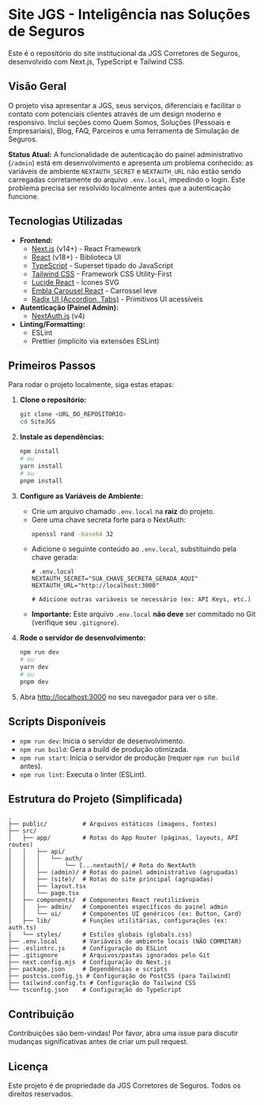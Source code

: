 # Site JGS - Inteligência nas Soluções de Seguros

Este é o repositório do site institucional da JGS Corretores de Seguros, desenvolvido com Next.js, TypeScript e Tailwind CSS.

## Visão Geral

O projeto visa apresentar a JGS, seus serviços, diferenciais e facilitar o contato com potenciais clientes através de um design moderno e responsivo. Inclui seções como Quem Somos, Soluções (Pessoais e Empresariais), Blog, FAQ, Parceiros e uma ferramenta de Simulação de Seguros.

**Status Atual:** A funcionalidade de autenticação do painel administrativo (`/admin`) está em desenvolvimento e apresenta um problema conhecido: as variáveis de ambiente `NEXTAUTH_SECRET` e `NEXTAUTH_URL` não estão sendo carregadas corretamente do arquivo `.env.local`, impedindo o login. Este problema precisa ser resolvido localmente antes que a autenticação funcione.

## Tecnologias Utilizadas

*   **Frontend:**
    *   [Next.js](https://nextjs.org/) (v14+) - React Framework
    *   [React](https://reactjs.org/) (v18+) - Biblioteca UI
    *   [TypeScript](https://www.typescriptlang.org/) - Superset tipado do JavaScript
    *   [Tailwind CSS](https://tailwindcss.com/) - Framework CSS Utility-First
    *   [Lucide React](https://lucide.dev/) - Ícones SVG
    *   [Embla Carousel React](https://www.embla-carousel.com/) - Carrossel leve
    *   [Radix UI (Accordion, Tabs)](https://www.radix-ui.com/) - Primitivos UI acessíveis
*   **Autenticação (Painel Admin):**
    *   [NextAuth.js](https://next-auth.js.org/) (v4)
*   **Linting/Formatting:**
    *   ESLint
    *   Prettier (implícito via extensões ESLint)

## Primeiros Passos

Para rodar o projeto localmente, siga estas etapas:

1.  **Clone o repositório:**
    ```bash
    git clone <URL_DO_REPOSITORIO>
    cd SiteJGS
    ```

2.  **Instale as dependências:**
    ```bash
    npm install
    # ou
    yarn install
    # ou
    pnpm install
    ```

3.  **Configure as Variáveis de Ambiente:**
    *   Crie um arquivo chamado `.env.local` na **raiz** do projeto.
    *   Gere uma chave secreta forte para o NextAuth:
        ```bash
        openssl rand -base64 32
        ```
    *   Adicione o seguinte conteúdo ao `.env.local`, substituindo pela chave gerada:
        ```env
        # .env.local
        NEXTAUTH_SECRET="SUA_CHAVE_SECRETA_GERADA_AQUI"
        NEXTAUTH_URL="http://localhost:3000"

        # Adicione outras variáveis se necessário (ex: API Keys, etc.)
        ```
    *   **Importante:** Este arquivo `.env.local` **não deve** ser commitado no Git (verifique seu `.gitignore`).

4.  **Rode o servidor de desenvolvimento:**
    ```bash
    npm run dev
    # ou
    yarn dev
    # ou
    pnpm dev
    ```

5.  Abra [http://localhost:3000](http://localhost:3000) no seu navegador para ver o site.

## Scripts Disponíveis

*   `npm run dev`: Inicia o servidor de desenvolvimento.
*   `npm run build`: Gera a build de produção otimizada.
*   `npm run start`: Inicia o servidor de produção (requer `npm run build` antes).
*   `npm run lint`: Executa o linter (ESLint).

## Estrutura do Projeto (Simplificada)

```
.
├── public/          # Arquivos estáticos (imagens, fontes)
├── src/
│   ├── app/         # Rotas do App Router (páginas, layouts, API routes)
│   │   ├── api/
│   │   │   └── auth/
│   │   │       └── [...nextauth]/ # Rota do NextAuth
│   │   ├── (admin)/ # Rotas do painel administrativo (agrupadas)
│   │   ├── (site)/  # Rotas do site principal (agrupadas)
│   │   ├── layout.tsx
│   │   └── page.tsx
│   ├── components/  # Componentes React reutilizáveis
│   │   ├── admin/   # Componentes específicos do painel admin
│   │   └── ui/      # Componentes UI genéricos (ex: Button, Card)
│   ├── lib/         # Funções utilitárias, configurações (ex: auth.ts)
│   └── styles/      # Estilos globais (globals.css)
├── .env.local       # Variáveis de ambiente locais (NÃO COMMITAR)
├── .eslintrc.js     # Configuração do ESLint
├── .gitignore       # Arquivos/pastas ignorados pelo Git
├── next.config.mjs  # Configuração do Next.js
├── package.json     # Dependências e scripts
├── postcss.config.js # Configuração do PostCSS (para Tailwind)
├── tailwind.config.ts # Configuração do Tailwind CSS
└── tsconfig.json    # Configuração do TypeScript
```

## Contribuição

Contribuições são bem-vindas! Por favor, abra uma issue para discutir mudanças significativas antes de criar um pull request.

## Licença

Este projeto é de propriedade da JGS Corretores de Seguros. Todos os direitos reservados.
